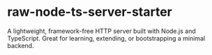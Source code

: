 # raw-node-ts-server-starter
A lightweight, framework-free HTTP server built with Node.js and TypeScript. Great for learning, extending, or bootstrapping a minimal backend.
